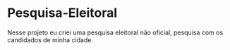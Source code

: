 # Pesquisa-Eleitoral

Nesse projeto eu criei uma pesquisa eleitoral não oficial, pesquisa com os candidados de minha cidade.

